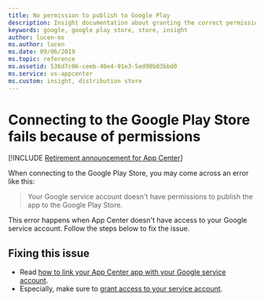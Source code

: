 ```yaml
---
title: No permission to publish to Google Play
description: Insight documentation about granting the correct permissions so that App Center can access the Google Play Account and perform the necessary actions to publish an app
keywords: google, google play store, store, insight
author: lucen-ms
ms.author: lucen
ms.date: 09/06/2019
ms.topic: reference
ms.assetid: 536d7c06-ceeb-40e4-91e3-5ed90b03bbd0
ms.service: vs-appcenter
ms.custom: insight, distribution store
---
```


# Connecting to the Google Play Store fails because of permissions

[!INCLUDE [Retirement announcement for App Center](../../../../includes/retirement.md)]

When connecting to the Google Play Store, you may come across an error like this:

> Your Google service account doesn't have permissions to publish the app to the Google Play Store.

This error happens when App Center doesn't have access to your Google service account. Follow the steps below to fix the issue.

## Fixing this issue

* Read [how to link your App Center app with your Google service account](/appcenter/distribution/stores/googleplay#setting-up-api-access-clients "Setting up API access clients").
* Especially, make sure to [grant access to your service account](https://play.google.com/apps/publish/#ApiAccessPlace "Grant access to your service account").
